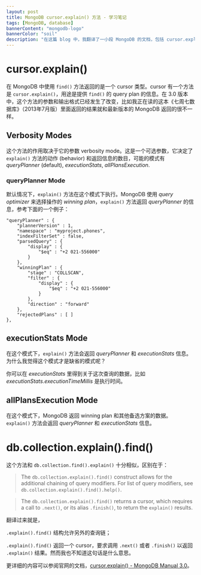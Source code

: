 ```yaml
---
layout: post
title: MongoDB cursor.explain() 方法 - 学习笔记
tags: [MongoDB, database]
bannerContent: "mongodb-logo"
bannerColor: "soil"
description: "在这篇 blog 中，我翻译了一小段 MongoDB 的文档，包括 cursor.explain() 和 db.collection.explain().find() 两个方法的使用。"
---
```


# cursor.explain()

在 MongoDB 中使用 `find()` 方法返回的是一个 cursor 类型。cursor 有一个方法是 `cursor.explain()`，用途是提供 `find()` 的 query plan 的信息。在 3.0 版本中，这个方法的参数和输出格式已经发生了改变，比如我正在读的这本《七周七数据库》（2013年7月版）里面返回的结果就和最新版本的 MongoDB 返回的很不一样。

## Verbosity Modes

这个方法的作用取决于它的参数 verbosity mode。这是一个可选参数，它决定了 `explain()` 方法的动作 (behavior) 和返回信息的数目，可能的模式有 *queryPlanner* (default), *executionStats*, *allPlansExecution*. 

### queryPlanner Mode

默认情况下，`explain()` 方法在这个模式下执行。MongoDB 使用 *query optimizer* 来选择操作的 *winning plan*，`explain()` 方法返回 *queryPlanner* 的信息，参考下面的一个例子：

	"queryPlanner" : {
	    "plannerVersion" : 1,
	    "namespace" : "myproject.phones",
	    "indexFilterSet" : false,
	    "parsedQuery" : {
	        "display" : {
	            "$eq" : "+2 021-556000"
	        }
	    },
	    "winningPlan" : {
	        "stage" : "COLLSCAN",
	        "filter" : {
	            "display" : {
	                "$eq" : "+2 021-556000"
	            }
	        },
	        "direction" : "forward"
	    },
	    "rejectedPlans" : [ ]
	},

## executionStats Mode

在这个模式下，`explain()` 方法会返回 *queryPlanner* 和 *executionStats* 信息。为什么我觉得这个模式才是缺省的模式呢？

你可以在 *executionStats* 里得到关于这次查询的数据，比如 *executionStats.executionTimeMillis* 是执行时间。

## allPlansExecution Mode

在这个模式下，MongoDB 返回 winning plan 和其他备选方案的数据。`explain()` 方法会返回 *queryPlanner* 和 *executionStats* 信息。

# db.collection.explain().find()

这个方法和 `db.collection.find().explain()` 十分相似，区别在于：


>  The `db.collection.explain().find()` construct allows for the additional chaining of query modifiers. For list of query modifiers, see `db.collection.explain().find().help()`.

> The `db.collection.explain().find()` returns a cursor, which requires a call to `.next()`, or its alias `.finish()`, to return the `explain()` results.

翻译过来就是，

`.explain().find()` 结构允许另外的查询链；

`.explain().find()` 返回一个 cursor，要求调用 `.next()` 或者 `.finish()` 以返回 `.explain()` 结果。然而我也不知道这句话是什么意思。

更详细的内容可以参阅官网的文档，[cursor.explain() - MongoDB Manual 3.0][1]。

[1]:	http://docs.mongodb.org/manual/reference/method/cursor.explain/